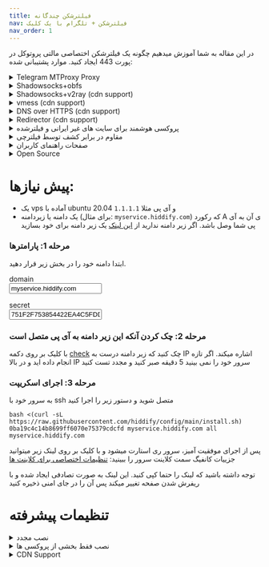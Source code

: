 ```yaml
---
title: فیلترشکن چندگانه
nav: فیلترشکن + تلگرام با یک کلیک
nav_order: 1
---
```


در این مقاله به شما آموزش میدهیم چگونه یک فیلترشکن اختصاصی مالتی پروتوکل در پورت 443 ایجاد کنید.
موارد پشتیبانی شده:

<details markdown="1"> <summary>Telegram MTProxy Proxy</summary>
 
 پروکسی ایجاد شده یک پروکسی faketls هست که در صورتی که کلاینت غیر تلگرام به آن متصل شود سایت گوگل را نشان می‌دهد.

 `(faketls domain=mail.google.com)`
 
</details>
<details  markdown="1"> <summary>Shadowsocks+obfs </summary>
 
 پروکسی شدوساکس مشابه پروکسی تلگرام فوق، از faketls استفاده میکند تا ترافیک شدوساکس را پنهان کند.

 `faketls domain=www.google.com` 
 
</details>
<details markdown="1"> <summary>Shadowsocks+v2ray (cdn support)</summary>
 
 این پروکسی، از v2ray استفاده میکند و یک زیرمسیر از سایت که با tls و http2 فعال است استفاده میکند

</details>
<details markdown="1"> <summary>vmess (cdn support)</summary>

Same as v2ray

</details>
<details markdown="1"> <summary>DNS over HTTPS (cdn support)</summary>
 
 برای استفاده از DNS over HTTPS کافی است در مرورگر از dns زیر استفاده کنید:
 
 `https://yourdomain.com/yoursecret/dns/dns-query{?dns}`
 
</details>
<details markdown="1"> <summary>Redirector (cdn support)</summary> 
 
 نکته این امر آن است که برای مثال وقتی میخواهید پروکسی تلگرام یا پروکسی شدوساکس را از طریق برنامه های دیگر به اشتراک بگذارید امکان آن فراهم می شود. برای مثال اگر کانفیگ شدوساکس را به جای `fullURL` آن قرار دهید باعث میشود با کلیک بر روی این لینک، نرم افزار شدوساکس باز شده و پروکسی بر روی آن فعال شود.
 
 `https://yourdomain.com/yoursecret/redirect/fullURL` 
 
 به عنوان مثال:
 
 `https://yourdomain.com/yoursecret/redirect/ss://secret/` 
 
</details>
 <details  markdown="1"> <summary>پروکسی هوشمند برای سایت های غیر ایرانی و فیلترشده </summary>
 
 با استفاده از کلاینت کلش و کانفیگی که درست کردیم میتوانید در 3 مود به اینترنت وصل بشید. 
 - روش اول فقط سایت فیلترشده را از فیلترشکن عبور دهد.
    - مشکلات: 
       - در شرایط فیلترینگ شدید الان که تقریبا همه سایت ها فیلتر شده یک مقدار خوب نیست 
       - سایت هایی که ایران را تحریم کرده اند کار نمیکنند
 
 - فقط سایت های ایرانی بدون فیلترشکن باز شود (پیشنهادی)
 - تمام سایت ها از فیلترشکن عبور کنند
   - مشکلات: 
       - سرعت بازدید از صفحات ایرانی کمتر شود 
       - باعث شود سرور شما سریعتر شناسایی شود
 
 کانفیگ اول یا دوم کمک به دیرتر شناسایی شدن پروکسی میکند و کانفیگ سوم ممکن است 


</details>
 <details markdown="1"> <summary>مقاوم در برابر کشف توسط فیلترچی</summary>
 
 سعی شده جلوی حملات معمول به سرور گرفته شود و امکان شناسایی حداقل باشد مع الذالک فراموش نکنید که سایر پورت ها به جز 22، 80 و 443 را غیر فعال کنید

</details>
 <details markdown="1"> <summary>صفحات راهنمای کاربران</summary> 
 
 {% include figure.html img="https://user-images.githubusercontent.com/114227601/196612827-7a39a914-cdfc-408e-aa73-1343bc312f6c.png" caption="صفحه راهنمای کاربران" %}


</details>
<details markdown="1"> <summary>Open Source</summary> 

کلیه سورس کدها در [گیت هاب](https://github.com/hiddify/hiddify-config) 
</details>

# پیش نیازها:
- یک vps آماده با ubuntu 20.04 و آی پی مثلا `1.1.1.1`
- یک دامنه یا زیردامنه (برای مثال: `myservice.hiddify.com`) که رکورد A ی آن به آی پی شما وصل باشد. اگر زیر دامنه ندارید از 
 [این لینک](create-subdomain.html)
یک زیر دامنه برای خود بسازید

### مرحله 1: پارامترها
ابتدا دامنه خود را در بخش زیر قرار دهید. 
<form class="form-inline">
  <div class="input-group mb-2 mr-sm-2">
    <div class="input-group-prepend">
      <div class="input-group-text">domain</div>
    </div>
    <input  type="text" class="form-control" id="userdomain" placeholder="domain" value="myservice.hiddify.com" oninput="handleValueChange()">
  </div>
</form>  
<form class="form-inline">
  <div class="input-group mb-2 mr-sm-2">
    <div class="input-group-prepend">
      <div class="input-group-text">secret</div>
    </div>
    <input  type="text" class="form-control" id="usersecret" placeholder="secret" pattern="[0-9a-fA-F]{32}" required minlength="32" maxlength="32"  value="751F2F753854422EA4C5FDDB8314F068" oninput="handleValueChange()">
  </div>
</form>  


### مرحله 2: چک کردن آنکه این زیر دامنه به آی پی متصل است 
با کلیک بر روی دکمه 
<a href="https://mxtoolbox.com/SuperTool.aspx?action=a%3amyservice.hiddify.com&run=toolpage" target="_blank" class="btn btn-primary">check</a>
چک کنید که زیر دامنه درست به IP اشاره میکند.
اگر تازه انجام داده اید و در بالا IP سرور خود را نمی بینید 5 دقیقه صبر کنید و مجدد تست کنید

  
### مرحله 3: اجرای اسکریپت

به سرور خود با ssh متصل شوید و دستور زیر را اجرا کنید
```
bash <(curl -sL https://raw.githubusercontent.com/hiddify/config/main/install.sh) 0ba19c4c14b8699ff6070e75379cdcfd myservice.hiddify.com all myservice.hiddify.com
```
            
<!--
curl https://raw.githubusercontent.com/hiddify/config/main/install.sh | bash -s -- 751F2F753854422EA4C5FDDB8314F068 myservice.hiddify.com all myservice.hiddify.com
bash install.sh 751F2F753854422EA4C5FDDB8314F068 myservice.hiddify.com all myservice.hiddify.com-->
پس از اجرای موفقیت آمیز، سرور ری استارت میشود و با کلیک بر روی لینک زیر میتوانید جزییات کانفیگ سمت کلاینت سرور را ببینید:
<a href="https://myservice.hiddify.com/751F2F753854422EA4C5FDDB8314F068/" target='_blank' class='btn btn-primary'>تنظیمات اختصاصی برای کلاینت ها </a>
<div class="alert alert-success">
توجه داشته باشید که لینک را حتما کپی کنید. این لینک به صورت تصادفی ایجاد شده و با ریفرش شدن صفحه تغییر میکند  پس آن را در جای امنی ذخیره کنید
</div>


# تنظیمات پیشرفته

<details markdown="1"> <summary>نصب مجدد</summary>

       ابتدا دستور زیر را اجرا کنید و سپس دستورات بالا را مجدد اجرا کنید. 
                                 
```
rm -rf /opt/hiddify-config/ 
```

</details>
<details markdown="1"> <summary>نصب فقط بخشی از  پروکسی ها</summary>
    
    
       کافی است که به جای عبارت all در دستور بالا، یکی از عبارت های telegram-shadowsocks-vmess را قرار دهید یا دوتا را با - کنار هم قرار دهید. مثل telegram-vmess 
</details>

<details markdown="1"> <summary> CDN Support</summary>
       
       
برای سرعت بالاتر و گذر از اینترانت کافی است که یک دامنه خریداری کنید (برای مثال از 
       [اینجا به قیمت 1 دلار](https://www.namecheap.com/promos/99-cent-domain-names/)
        یا 
       <a href="https://www.freenom.com/">اینجا رایگان</a>
       ) 
       
- قبل از خرید دامنه ابتدا دامنه را چک کنید که در ابرآروان مورد پذیرش قرار دهد
- سپس یک اکانت در ابرآروان ایجاد کنید میتوانید با یک شماره خارجی اینکار را انجام دهید
- سپس nameserver بر روی دامنه ای که خریداری کرده اید را مطابق اعلامی ابرآروان پر کنید
- سپس روی زیر دامنه دلخواه، آی پی سرور را تنظیم کنید و تیک کلود سرویس  را تنظیم کنید و سپس به جای <code>myservice.hiddify.com</code>  زیردامنه جدید خود را تنظیم کنید. لازم است این زیر دامنه با دامنه ای که در بالا انتخاب کرده اید متفاوت باشد.
- سپس لینک زیر را با تغییر در نامه دامنه در مرورگر جهت مشاهده تنظیمات باز کنید.
```
       https://myservice.hiddify.com/751F2F753854422EA4C5FDDB8314F068/
```    

       در زیر توضیحات با تصویر نشان داده شده است.
       
       


 ### 2. Arvancloud setup

4. Log in to the Arvancloud account and add your domain.

```
Domain List > Add new domains
```

![Arvancloud dashboard > Add new domain](https://raw.githubusercontent.com/WeAreMahsaAmini/FreeInternet/main/protocols/media/arvanclound_adddomain.jpg 'Click on Add new domain')

Then:

- Enter your domain name
- Select Free plan
- Skip DNS Records
- Note the nameservers presented on the last step

![Add new domain > Nameservers](https://raw.githubusercontent.com/WeAreMahsaAmini/FreeInternet/main/protocols/media/arvanclound_nameservers.jpg 'Copy these nameservers')

- Go to your domain registrar (the website where you bought your domain, e.g. Godaddy, Namecheap, ...)
- Update the nameservers to the one you got in Arvancloud (after adding the domain).

After your domain nameservers changed successfully (depending on the registrar, it can take a few hours, but it's usually quite fast), your domain is now using Arvancloud DNS.

5. Connect your domain to your server's IP address using `A` records. Make sure the `Cloud Service` option is enabled for each record.
   ![Add new domain > Nameservers](https://raw.githubusercontent.com/WeAreMahsaAmini/FreeInternet/main/protocols/media/arvanclound_add_dns.jpg 'Enable cloud services')

6. Go to `HTTPS settings` on the navbar, select `Issue certificate`. It will take around 30 minutes for the certificate to be ready.

7. After the certificate is issued, enable the `Activate HTTPS` option.
   ![HTTPS Settings > Activate HTTPS](https://raw.githubusercontent.com/WeAreMahsaAmini/FreeInternet/main/protocols/media/arvanclound_https.jpg 'Enable cloud services')









<a href="https://github.com/WeAreMahsaAmini/FreeInternet/tree/main/protocols/shadowsocks-v2ray-tls" >
       
برگرفته از دوستان FreeInternet
 </a>


# اگر از ابرآروان استفاده میکنید
 به جای زیر پارامتر چهارم در اسکریپت فوق عبارت arvancloud.com را قرار دهید.
       




<script>
 const genRanHex = size => [...Array(size)]
  .map(() => Math.floor(Math.random() * 16).toString(16)).join('');
 document.getElementById("usersecret").value=genRanHex(32);
 
  codes=document.getElementsByTagName('code');
  as=document.getElementsByTagName('a');
  default_contents={'code':{},'a':{}}
 
 function replace_info(str){
  var host = document.getElementById("userdomain").value;
  var secret = document.getElementById("usersecret").value;
 
  str=str.replaceAll('myservice.hiddify.com',host);
  str=str.replaceAll('751F2F753854422EA4C5FDDB8314F068',secret);
  return str;
 }
 
  for (i=0; i<codes.length;i++){
    default_contents['code'][i]=codes[i].innerHTML;
  }
  for (i=0; i<as.length;i++){
    default_contents['a'][i]={'href':as[i].href,'inner':as[i].innerHTML}
  }
function handleValueChange(){
  for (i=0; i<codes.length;i++){
    codes[i].innerHTML=replace_info(default_contents['code'][i]);
  }
  for (i=0; i<as.length;i++){
    as[i].href=replace_info(default_contents['a'][i]['href']);
    as[i].innerHTML=replace_info(default_contents['a'][i]['inner']);
  }
 }
 handleValueChange();
 
 
  copy_links=document.getElementsByClassName('copylink');
  function copy_click(e){
    e.preventDefault(); 
    console.log(this);console.log(e);
    var link=this.href;
    navigator.clipboard.writeText(link).then(function() {
      alert('Link Copied to clipboard '+link);
    }, function(err) {
        window.prompt("Copy to clipboard: Ctrl+C, Enter", link);
    });
  }
  for (i=0; i<copy_links.length;i++){
    copy_links[i].onclick=copy_click;
  }
</script>
